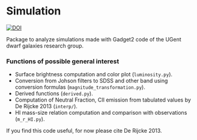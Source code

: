 Simulation
==========

[![DOI](https://zenodo.org/badge/265493012.svg)](https://zenodo.org/badge/latestdoi/265493012)

Package to analyze simulations made with Gadget2 code of the UGent dwarf galaxies research group.

### Functions of possible general interest

* Surface brightness computation and color plot (`luminosity.py`).
* Conversion from Johson filters to SDSS and other band using conversion formulas (`magnitude_transformation.py`).
* Derived functions (`derived.py`).
* Computation of Neutral Fraction, CII emission from tabulated values by De Rijcke 2013 (`interp/`).
* HI mass-size relation computation and comparison with observations (`m_r_HI.py`).


If you find this code useful, for now please cite De Rijcke 2013.

